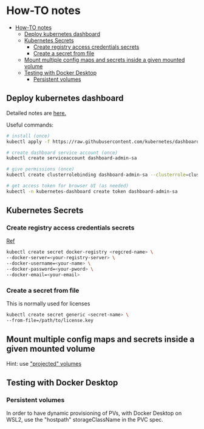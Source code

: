 # How-TO notes

- [How-TO notes](#how-to-notes)
  - [Deploy kubernetes dashboard](#deploy-kubernetes-dashboard)
  - [Kubernetes Secrets](#kubernetes-secrets)
    - [Create registry access credentials secrets](#create-registry-access-credentials-secrets)
    - [Create a secret from file](#create-a-secret-from-file)
  - [Mount multiple config maps and secrets inside a given mounted volume](#mount-multiple-config-maps-and-secrets-inside-a-given-mounted-volume)
  - [Testing with Docker Desktop](#testing-with-docker-desktop)
    - [Persistent volumes](#persistent-volumes)

## Deploy kubernetes dashboard

Detailed notes are [here.](https://kubernetes.io/docs/tasks/access-application-cluster/web-ui-dashboard/)

Useful commands:

```sh
# install (once)
kubectl apply -f https://raw.githubusercontent.com/kubernetes/dashboard/v2.6.1/aio/deploy/recommended.yaml

# create dashboard service account (once)
kubectl create serviceaccount dashboard-admin-sa

# give permissions (once)
kubectl create clusterrolebinding dashboard-admin-sa --clusterrole=cluster-admin --serviceaccount=default:dashboard-admin-sa

# get access token for browser UI (as needed)
kubectl -n kubernetes-dashboard create token dashboard-admin-sa
```

## Kubernetes Secrets

### Create registry access credentials secrets

[Ref](https://kubernetes.io/docs/tasks/configure-pod-container/pull-image-private-registry/#create-a-secret-by-providing-credentials-on-the-command-line)

```sh
kubectl create secret docker-registry <regcred-name> \
--docker-server=<your-registry-server> \
--docker-username=<your-name> \
--docker-password=<your-pword> \
--docker-email=<your-email>
```

### Create a secret from file

This is normally used for licenses

```sh
kubectl create secret generic <secret-name> \
--from-file=/path/to/license.key
```

## Mount multiple config maps and secrets inside a given mounted volume

Hint: use ["projected" volumes](https://stackoverflow.com/questions/59855142/use-a-single-volume-to-mount-multiple-files-from-secrets-or-configmaps)

## Testing with Docker Desktop

### Persistent volumes

In order to have dynamic provisioning of PVs, with Docker Desktop on WSL2, use the "hostpath" storageClassName in the PVC spec.
